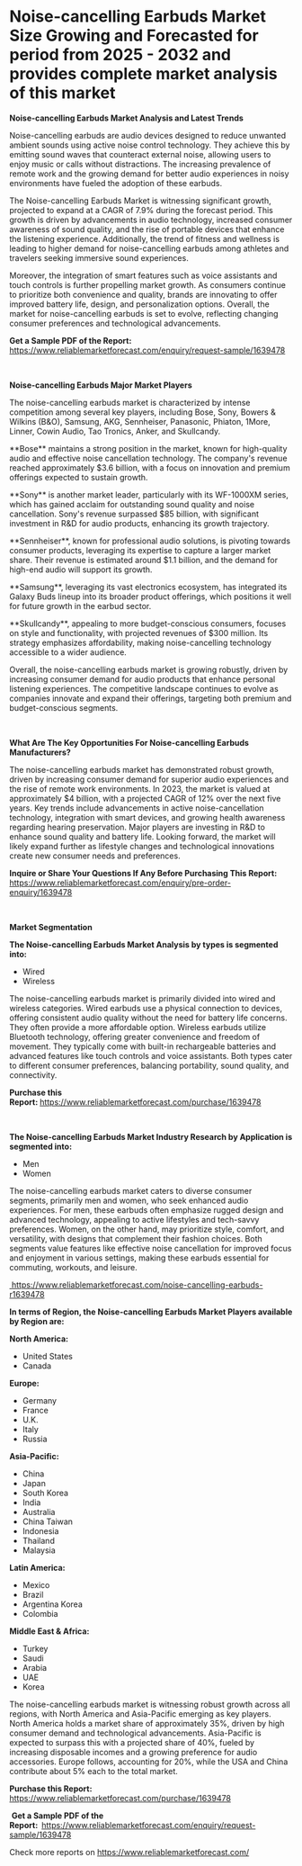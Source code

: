 <p><h1>Noise-cancelling Earbuds Market Size Growing and Forecasted for period from 2025 - 2032 and provides complete market analysis of this market</h1></p><p><strong>Noise-cancelling Earbuds Market Analysis and Latest Trends</strong></p>
<p><p>Noise-cancelling earbuds are audio devices designed to reduce unwanted ambient sounds using active noise control technology. They achieve this by emitting sound waves that counteract external noise, allowing users to enjoy music or calls without distractions. The increasing prevalence of remote work and the growing demand for better audio experiences in noisy environments have fueled the adoption of these earbuds.</p><p>The Noise-cancelling Earbuds Market is witnessing significant growth, projected to expand at a CAGR of 7.9% during the forecast period. This growth is driven by advancements in audio technology, increased consumer awareness of sound quality, and the rise of portable devices that enhance the listening experience. Additionally, the trend of fitness and wellness is leading to higher demand for noise-cancelling earbuds among athletes and travelers seeking immersive sound experiences.</p><p>Moreover, the integration of smart features such as voice assistants and touch controls is further propelling market growth. As consumers continue to prioritize both convenience and quality, brands are innovating to offer improved battery life, design, and personalization options. Overall, the market for noise-cancelling earbuds is set to evolve, reflecting changing consumer preferences and technological advancements.</p></p>
<p><strong>Get a Sample PDF of the Report:&nbsp;</strong> <a href="https://www.reliablemarketforecast.com/enquiry/request-sample/1639478?utm_campaign=3528&utm_medium=2&utm_source=Github&utm_content=ia&utm_term=05042025&utm_id=noise-cancelling-earbuds">https://www.reliablemarketforecast.com/enquiry/request-sample/1639478</a></p>
<p>&nbsp;</p>
<p><strong>Noise-cancelling Earbuds Major Market Players</strong></p>
<p><p>The noise-cancelling earbuds market is characterized by intense competition among several key players, including Bose, Sony, Bowers & Wilkins (B&O), Samsung, AKG, Sennheiser, Panasonic, Phiaton, 1More, Linner, Cowin Audio, Tao Tronics, Anker, and Skullcandy. </p><p>**Bose** maintains a strong position in the market, known for high-quality audio and effective noise cancellation technology. The company's revenue reached approximately $3.6 billion, with a focus on innovation and premium offerings expected to sustain growth.</p><p>**Sony** is another market leader, particularly with its WF-1000XM series, which has gained acclaim for outstanding sound quality and noise cancellation. Sony's revenue surpassed $85 billion, with significant investment in R&D for audio products, enhancing its growth trajectory.</p><p>**Sennheiser**, known for professional audio solutions, is pivoting towards consumer products, leveraging its expertise to capture a larger market share. Their revenue is estimated around $1.1 billion, and the demand for high-end audio will support its growth.</p><p>**Samsung**, leveraging its vast electronics ecosystem, has integrated its Galaxy Buds lineup into its broader product offerings, which positions it well for future growth in the earbud sector.</p><p>**Skullcandy**, appealing to more budget-conscious consumers, focuses on style and functionality, with projected revenues of $300 million. Its strategy emphasizes affordability, making noise-cancelling technology accessible to a wider audience.</p><p>Overall, the noise-cancelling earbuds market is growing robustly, driven by increasing consumer demand for audio products that enhance personal listening experiences. The competitive landscape continues to evolve as companies innovate and expand their offerings, targeting both premium and budget-conscious segments.</p></p>
<p>&nbsp;</p>
<p><strong>What Are The Key Opportunities For Noise-cancelling Earbuds Manufacturers?</strong></p>
<p><p>The noise-cancelling earbuds market has demonstrated robust growth, driven by increasing consumer demand for superior audio experiences and the rise of remote work environments. In 2023, the market is valued at approximately $4 billion, with a projected CAGR of 12% over the next five years. Key trends include advancements in active noise-cancellation technology, integration with smart devices, and growing health awareness regarding hearing preservation. Major players are investing in R&D to enhance sound quality and battery life. Looking forward, the market will likely expand further as lifestyle changes and technological innovations create new consumer needs and preferences.</p></p>
<p><strong>Inquire or Share Your Questions If Any Before Purchasing This Report:</strong> <a href="https://www.reliablemarketforecast.com/enquiry/pre-order-enquiry/1639478?utm_campaign=3528&utm_medium=2&utm_source=Github&utm_content=ia&utm_term=05042025&utm_id=noise-cancelling-earbuds">https://www.reliablemarketforecast.com/enquiry/pre-order-enquiry/1639478</a></p>
<p>&nbsp;</p>
<p><strong>Market Segmentation</strong></p>
<p><strong>The Noise-cancelling Earbuds Market Analysis by types is segmented into:</strong></p>
<p><ul><li>Wired</li><li>Wireless</li></ul></p>
<p><p>The noise-cancelling earbuds market is primarily divided into wired and wireless categories. Wired earbuds use a physical connection to devices, offering consistent audio quality without the need for battery life concerns. They often provide a more affordable option. Wireless earbuds utilize Bluetooth technology, offering greater convenience and freedom of movement. They typically come with built-in rechargeable batteries and advanced features like touch controls and voice assistants. Both types cater to different consumer preferences, balancing portability, sound quality, and connectivity.</p></p>
<p><strong>Purchase this Report:&nbsp;</strong><a href="https://www.reliablemarketforecast.com/purchase/1639478?utm_campaign=3528&utm_medium=2&utm_source=Github&utm_content=ia&utm_term=05042025&utm_id=noise-cancelling-earbuds">https://www.reliablemarketforecast.com/purchase/1639478</a></p>
<p>&nbsp;</p>
<p><strong>The Noise-cancelling Earbuds Market Industry Research by Application is segmented into:</strong></p>
<p><ul><li>Men</li><li>Women</li></ul></p>
<p><p>The noise-cancelling earbuds market caters to diverse consumer segments, primarily men and women, who seek enhanced audio experiences. For men, these earbuds often emphasize rugged design and advanced technology, appealing to active lifestyles and tech-savvy preferences. Women, on the other hand, may prioritize style, comfort, and versatility, with designs that complement their fashion choices. Both segments value features like effective noise cancellation for improved focus and enjoyment in various settings, making these earbuds essential for commuting, workouts, and leisure.</p></p>
<p><a href="https://www.reliablemarketforecast.com/noise-cancelling-earbuds-r1639478?utm_campaign=3528&utm_medium=2&utm_source=Github&utm_content=ia&utm_term=05042025&utm_id=noise-cancelling-earbuds">&nbsp;https://www.reliablemarketforecast.com/noise-cancelling-earbuds-r1639478</a></p>
<p><strong>In terms of Region, the Noise-cancelling Earbuds Market Players available by Region are:</strong></p>
<p>
    <p> <strong> North America: </strong>
        <ul>
            <li>United States</li>
            <li>Canada</li>
        </ul>
        </p> 
    <p> <strong> Europe: </strong>
        <ul>
            <li>Germany</li>
            <li>France</li>
            <li>U.K.</li>
            <li>Italy</li>
            <li>Russia</li>
        </ul>
        </p> 
    <p> <strong> Asia-Pacific: </strong>
        <ul>
            <li>China</li>
            <li>Japan</li>
            <li>South Korea</li>
            <li>India</li>
            <li>Australia</li>
            <li>China Taiwan</li>
            <li>Indonesia</li>
            <li>Thailand</li>
            <li>Malaysia</li>
        </ul>
        </p> 
    <p> <strong> Latin America: </strong>
        <ul>
            <li>Mexico</li>
            <li>Brazil</li>
            <li>Argentina Korea</li>
            <li>Colombia</li>
        </ul>
        </p> 
    <p> <strong> Middle East & Africa: </strong>
        <ul>
            <li>Turkey</li>
            <li>Saudi</li>
            <li>Arabia</li>
            <li>UAE</li>
            <li>Korea</li>
        </ul>
    </p>
    </p>
<p><p>The noise-cancelling earbuds market is witnessing robust growth across all regions, with North America and Asia-Pacific emerging as key players. North America holds a market share of approximately 35%, driven by high consumer demand and technological advancements. Asia-Pacific is expected to surpass this with a projected share of 40%, fueled by increasing disposable incomes and a growing preference for audio accessories. Europe follows, accounting for 20%, while the USA and China contribute about 5% each to the total market.</p></p>
<p><strong>Purchase this Report: </strong><a href="https://www.reliablemarketforecast.com/purchase/1639478?utm_campaign=3528&utm_medium=2&utm_source=Github&utm_content=ia&utm_term=05042025&utm_id=noise-cancelling-earbuds">https://www.reliablemarketforecast.com/purchase/1639478</a></p>
<p>&nbsp;<strong>Get a Sample PDF of the Report:&nbsp;&nbsp;</strong><a href="https://www.reliablemarketforecast.com/enquiry/request-sample/1639478?utm_campaign=3528&utm_medium=2&utm_source=Github&utm_content=ia&utm_term=05042025&utm_id=noise-cancelling-earbuds">https://www.reliablemarketforecast.com/enquiry/request-sample/1639478</a></p>
<p><strong></strong></p>
<p>Check more reports on <a href="https://www.reliablemarketforecast.com/?utm_campaign=3528&utm_medium=2&utm_source=Github&utm_content=ia&utm_term=05042025&utm_id=noise-cancelling-earbuds">https://www.reliablemarketforecast.com/</a></p>